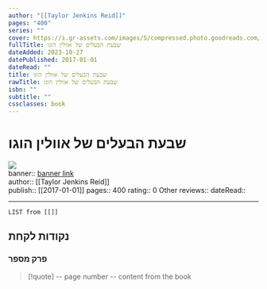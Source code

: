 ```yaml
---
author: "[[Taylor Jenkins Reid]]"
pages: "400"
series: ""
cover: https://i.gr-assets.com/images/S/compressed.photo.goodreads.com/books/1675320749l/95587137._SY475_.jpg
fullTitle: שבעת הבעלים של אוולין הוגו
dateAdded: 2023-10-27
datePublished: 2017-01-01
dateRead: ""
title: שבעת הבעלים של אוולין הוגו
rawTitle: שבעת הבעלים של אוולין הוגו
isbn: ""
subtitle: ""
cssclasses: book
---
```

# שבעת הבעלים של אוולין הוגו

![](https:&#x2F;&#x2F;i.gr-assets.com&#x2F;images&#x2F;S&#x2F;compressed.photo.goodreads.com&#x2F;books&#x2F;1675320749l&#x2F;95587137._SY475_.jpg)  
banner:: [banner link](https:&#x2F;&#x2F;i.gr-assets.com&#x2F;images&#x2F;S&#x2F;compressed.photo.goodreads.com&#x2F;books&#x2F;1675320749l&#x2F;95587137._SY475_.jpg)  
author:: [[Taylor Jenkins Reid]]  
publish:: [[2017-01-01]]
pages:: 400
rating:: 0 
Other reviews:: 
dateRead:: 

<hr  style="clear:both"/>



```dataview
LIST from [[]]
```

## נקודות לקחת 

### פרק מספר
> [!quote] -- page number -- 
>  content from the book




```